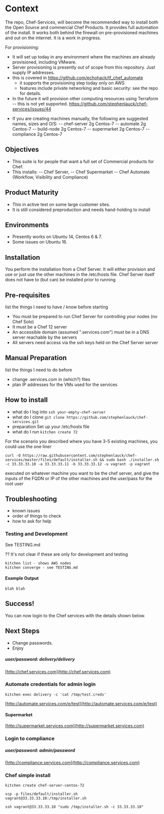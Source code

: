 # Context

The repo, Chef-Services, will become the recommended way to install both the Open Source and commercial Chef Products.
It provides full automation of the install.
It works both behind the firewall on pre-provisioned machines and out on the internet.
It is a work in progress.

For provisioning:
* It will set up today in any environment where the machines are already provisioned, including VMware.
* Server provisioning is presently out of scope from this repository. Just supply IP addresses.
* this is covered in https://github.com/echohack/tf_chef_automate
  * it supports the provisioning step today only on AWS 
  * features include private networking and basic security: see the repo for details.
* In the future it will provision other computing resources using Terraform
-- this is not yet supported. https://github.com/stephenlauck/chef-services/issues/44
- If you are creating machines manually, the following are suggested names, sizes and O/S:
-- chef-server 2g Centos-7
-- automate 2g Centos-7
-- build-node 2g Centos-7
-- supermarket 2g Centos-7
-- compliance 2g Centos-7

## Objectives
- This suite is for people that want a full set of Commercial products for Chef. 
- This installs:
-- Chef Server,
-- Chef Supermarket
-- Chef Automate (Workflow, Visibility and Compliance)

## Product Maturity
- This in active test on some large customer sites.
- It is still considered preproduction and needs hand-holding to install

## Environments 
- Presently works on Ubuntu 14, Centos 6 & 7.
- Some issues on Ubuntu 16.

## Installation

You perform the installation from a Chef Server. It will either provision and use or just use the other machines in the /etc/hosts file.
Chef Server itself does not have to (but can) be installed prior to running

## Pre-requisites
list the things I need to have / know before starting
- You must be prepared to run Chef Server for controlling your nodes (no Chef Solo)
- It must be a Chef 12 server
- An accessible domain (assumed ".services.com") must be in a DNS server reachable by the servers
- All servers need access via the ssh keys held on the Chef Server server

## Manual Preparation
list the things I need to do before 
- change .services.com in (which?) files
- plan IP addresses for the VMs used for the services

## How to install
- what do I log into
``ssh your-empty-chef-server``
- what do I clone
``git clone https://github.com/stephenlauck/chef-services.git``
- preparation
Set up your /etc/hosts file
- what do I run
``kitchen create 72``

For the scenario you described where you have 3-5 existing machines, you could use the one liner

``curl -O https://raw.githubusercontent.com/stephenlauck/chef-services/master/files/default/installer.sh && sudo bash ./installer.sh -c 33.33.33.10 -a 33.33.33.11 -b 33.33.33.12 -u vagrant -p vagrant``

executed on whatever machine you want to be the chef server, and give the inputs of the FQDN or IP of the other machines and the user/pass for the root user

## Troubleshooting
- known issues
- order of things to check
- how to ask for help

### Testing and Development
See TESTING.md

?? It's not clear if these are only for development and testing
```
kitchen list - shows AWS nodes
kitchen converge - see TESTING.md
```




#### Example Output

`` blah blah ``

## Success!

You can now login to the Chef services with the details shown below.

## Next Steps
- Change passwords.
- Enjoy

##### user/password: delivery/delivery
[http://chef.services.com](http://chef.services.com)

### Automate credentials for admin login

`kitchen exec delivery -c 'cat /tmp/test.creds'`

[http://automate.services.com/e/test](http://automate.services.com/e/test)

#### Supermarket
[http://supermarket.services.com](http://supermarket.services.com)

### Login to compliance
##### user/password: admin/password

[http://compliance.services.com](http://compliance.services.com)

### Chef simple install

`kitchen create chef-server-centos-72`

`scp -p files/default/installer.sh vagrant@33.33.33.10:/tmp/installer.sh`

`ssh vagrant@33.33.33.10 "sudo /tmp/installer.sh -c 33.33.33.10"`


